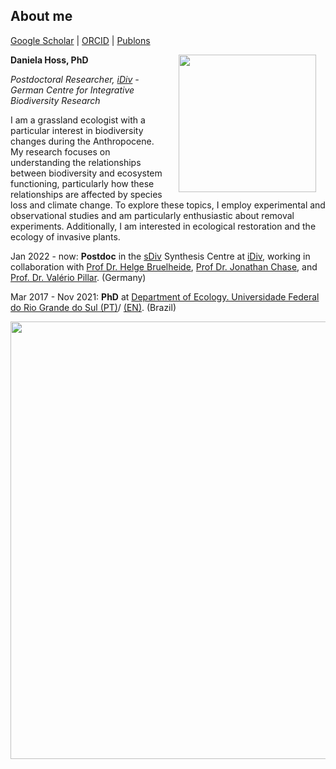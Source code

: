 ## About me
[Google Scholar](https://scholar.google.com/)  \|  [ORCID](https://orcid.org/0000-0002-6766-3904)  \|  [Publons](https://publons.com/researcher/1910318/daniela-hoss/)

<img style="padding: 0 15px; float: right;" src="profile_DH.jpg" align="right" width="220">
                                      

**Daniela Hoss, PhD**

*Postdoctoral Researcher, [iDiv](https://www.idiv.de/en/sdiv.html) - German Centre for Integrative Biodiversity Research*


I am a grassland ecologist with a particular interest in biodiversity changes during the Anthropocene. My research focuses on understanding the relationships between biodiversity and ecosystem functioning, particularly how these relationships are affected by species loss and climate change. To explore these topics, I employ experimental and observational studies and am particularly enthusiastic about removal experiments. Additionally, I am interested in ecological restoration and the ecology of invasive plants.


Jan 2022 - now: **Postdoc** in the [sDiv](https://www.idiv.de/en/sdiv.html) Synthesis Centre at [iDiv](https://www.idiv.de/en/sdiv.html), working in collaboration with [Prof Dr. Helge Bruelheide](https://www.botanik.uni-halle.de/geobotanik/helge_bruelheide/), [Prof Dr. Jonathan Chase](https://www.idiv.de/en/groups-and-people/core-groups/synthesis.html), and [Prof. Dr. Valério Pillar](https://www.researchgate.net/profile/Valerio-Pillar). (Germany)

Mar 2017 - Nov 2021: **PhD** at [Department of Ecology. Universidade Federal do Rio Grande do Sul (PT)](https://www.ufrgs.br/ppgecologia/)/ [(EN)](https://www.ufrgs.br/ppgecologia/en/). (Brazil)


 <img src="rem1.jpeg"  align="center" width="700">


